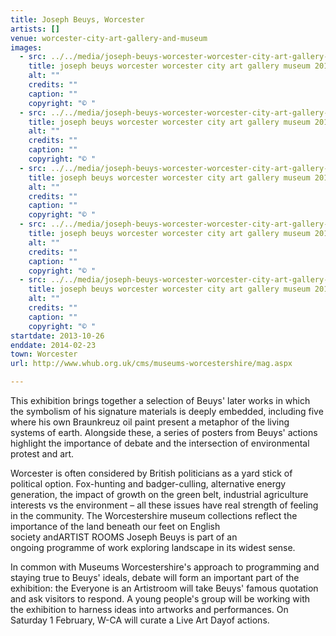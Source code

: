```yaml
---
title: Joseph Beuys, Worcester
artists: []
venue: worcester-city-art-gallery-and-museum
images:
  - src: ../../media/joseph-beuys-worcester-worcester-city-art-gallery-museum-2013-10-26-0.webp
    title: joseph beuys worcester worcester city art gallery museum 2013 10 26 0
    alt: ""
    credits: ""
    caption: ""
    copyright: "© "
  - src: ../../media/joseph-beuys-worcester-worcester-city-art-gallery-museum-2013-10-26-1.webp
    title: joseph beuys worcester worcester city art gallery museum 2013 10 26 1
    alt: ""
    credits: ""
    caption: ""
    copyright: "© "
  - src: ../../media/joseph-beuys-worcester-worcester-city-art-gallery-museum-2013-10-26-2.webp
    title: joseph beuys worcester worcester city art gallery museum 2013 10 26 2
    alt: ""
    credits: ""
    caption: ""
    copyright: "© "
  - src: ../../media/joseph-beuys-worcester-worcester-city-art-gallery-museum-2013-10-26-3.webp
    title: joseph beuys worcester worcester city art gallery museum 2013 10 26 3
    alt: ""
    credits: ""
    caption: ""
    copyright: "© "
  - src: ../../media/joseph-beuys-worcester-worcester-city-art-gallery-museum-2013-10-26-4.webp
    title: joseph beuys worcester worcester city art gallery museum 2013 10 26 4
    alt: ""
    credits: ""
    caption: ""
    copyright: "© "
startdate: 2013-10-26
enddate: 2014-02-23
town: Worcester
url: http://www.whub.org.uk/cms/museums-worcestershire/mag.aspx

---
```


This exhibition brings together a selection of Beuys' later works in which the symbolism of his signature materials is deeply embedded, including five where his own Braunkreuz oil paint present a metaphor of the living systems of earth. Alongside these, a series of posters from Beuys' actions highlight the importance of debate and the intersection of environmental protest and art.

Worcester is often considered by British politicians as a yard stick of political option. Fox-hunting and badger-culling, alternative energy generation, the impact of growth on the green belt, industrial agriculture interests vs the environment – all these issues have real strength of feeling in the community. The Worcestershire museum collections reflect the importance of the land beneath our feet on English society andARTIST ROOMS Joseph Beuys is part of an ongoing programme of work exploring landscape in its widest sense.

In common with Museums Worcestershire's approach to programming and staying true to Beuys' ideals, debate will form an important part of the exhibition: the Everyone is an Artistroom will take Beuys' famous quotation and ask visitors to respond. A young people's group will be working with the exhibition to harness ideas into artworks and performances. On Saturday 1 February, W-CA will curate a Live Art Dayof actions.